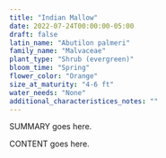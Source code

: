 ```yaml
---
title: "Indian Mallow"
date: 2022-07-24T00:00:00-05:00
draft: false
latin_name: "Abutilon palmeri"
family_name: "Malvaceae"
plant_type: "Shrub (evergreen)"
bloom_time: "Spring"
flower_color: "Orange"
size_at_maturity: "4-6 ft"
water_needs: "None"
additional_characteristices_notes: ""
---
```


SUMMARY goes here.

<!--more-->

CONTENT goes here.